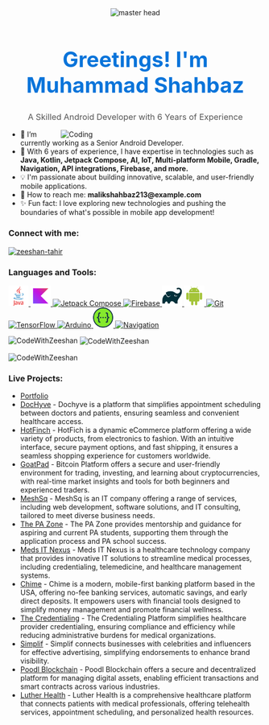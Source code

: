 <!-- Professional Header with Centered Image and Title --> 
<div align="center"> <img src="https://media.giphy.com/media/JPgbfjx4d2sAAkQabX/giphy.gif" alt="master head" width="600"> </div> 
<h1 align="center" style="font-size: 3em; font-weight: bold; color: #0A74DA;"> Greetings! I'm Muhammad Shahbaz </h1> <h3 align="center" style="font-weight: normal; color: #555;"> A Skilled Android Developer with 6 Years of Experience </h3> 
<!-- Animated GIF of coding on the right side --> 
<img align="right" alt="Coding" width="400" src="https://miro.medium.com/v2/resize:fit:828/format:webp/1*zVnWJtyGOX_kUIDm6ccCfQ.gif"> 
<!-- Introduction section -->
<ul> <li>🏢 I’m currently working as a Senior Android Developer.</li>
  <li>🚀 With 6 years of experience, I have expertise in technologies such as <strong>Java, Kotlin, Jetpack Compose, AI, IoT, Multi-platform Mobile, Gradle, Navigation, API integrations, Firebase, 
  and more.</strong></li>
  <li>💡 I'm passionate about building innovative, scalable, and user-friendly mobile applications.</li>
  <li>📧 How to reach me: <strong>malikshahbaz213@example.com</strong></li> 
  <li>✨ Fun fact: I love exploring new technologies and pushing the boundaries of what's possible in mobile app development!</li> 
</ul>


<!-- Connect with me section -->
<h3 align="left">Connect with me:</h3>
<p align="left">
  <a href="https://www.linkedin.com/in/thezeeshantahir/" target="_blank">
    <img align="center" src="https://raw.githubusercontent.com/rahuldkjain/github-profile-readme-generator/master/src/images/icons/Social/linked-in-alt.svg" alt="zeeshan-tahir" height="30" width="40" />
  </a>
</p>

<!-- Languages and Tools section -->
<h3 align="left">Languages and Tools:</h3> <p align="left"> <!-- Java --> <a href="https://www.java.com/" target="_blank" rel="noreferrer"> <img src="https://raw.githubusercontent.com/devicons/devicon/master/icons/java/java-original-wordmark.svg" alt="Java" width="40" height="40"/> </a> <!-- Kotlin --> <a href="https://kotlinlang.org/" target="_blank" rel="noreferrer"> <img src="https://raw.githubusercontent.com/devicons/devicon/master/icons/kotlin/kotlin-original.svg" alt="Kotlin" width="40" height="40"/> </a> <!-- Jetpack Compose --> <a href="https://developer.android.com/jetpack/compose" target="_blank" rel="noreferrer"> <img src="https://developer.android.com/images/brand/Android_Robot.png" alt="Jetpack Compose" width="40" height="40"/> </a> <!-- Firebase --> <a href="https://firebase.google.com/" target="_blank" rel="noreferrer"> <img src="https://www.vectorlogo.zone/logos/firebase/firebase-icon.svg" alt="Firebase" width="40" height="40"/> </a> <!-- Gradle --> <a href="https://gradle.org/" target="_blank" rel="noreferrer"> <img src="https://raw.githubusercontent.com/devicons/devicon/master/icons/gradle/gradle-plain.svg" alt="Gradle" width="40" height="40"/> </a> <!-- Android --> <a href="https://developer.android.com/" target="_blank" rel="noreferrer"> <img src="https://raw.githubusercontent.com/devicons/devicon/master/icons/android/android-original.svg" alt="Android" width="40" height="40"/> </a> <!-- Git --> <a href="https://git-scm.com/" target="_blank" rel="noreferrer"> <img src="https://www.vectorlogo.zone/logos/git-scm/git-scm-icon.svg" alt="Git" width="40" height="40"/> </a> <!-- AI and ML (TensorFlow) --> <a href="https://www.tensorflow.org/" target="_blank" rel="noreferrer"> <img src="https://www.vectorlogo.zone/logos/tensorflow/tensorflow-icon.svg" alt="TensorFlow" width="40" height="40"/> </a> <!-- IoT (Arduino) --> <a href="https://www.arduino.cc/" target="_blank" rel="noreferrer"> <img src="https://cdn.worldvectorlogo.com/logos/arduino-1.svg" alt="Arduino" width="40" height="40"/> </a> <!-- API --> <a href="https://swagger.io/" target="_blank" rel="noreferrer"> <img src="https://raw.githubusercontent.com/devicons/devicon/master/icons/swagger/swagger-original.svg" alt="API" width="40" height="40"/> </a> <!-- Navigation --> <a href="https://developer.android.com/guide/navigation" target="_blank" rel="noreferrer"> <img src="https://developer.android.com/images/brand/Android_Robot.png" alt="Navigation" width="40" height="40"/> </a> </p>

<!-- GitHub stats -->
<p><img align="left" src="https://github-readme-stats.vercel.app/api/top-langs?username=CodeWithZeeshan&show_icons=true&locale=en&layout=compact" alt="CodeWithZeeshan" /></p>
<p>&nbsp;<img align="center" src="https://github-readme-stats.vercel.app/api?username=CodeWithZeeshan&show_icons=true&locale=en" alt="CodeWithZeeshan" /></p>
<p><img align="center" src="https://github-readme-streak-stats.herokuapp.com/?user=CodeWithZeeshan&" alt="CodeWithZeeshan" /></p>

<!-- Live Projects section -->
<h3 align="left">Live Projects:</h3>
<ul>
  <li><a href="https://zeeshan-developer-portfolio.vercel.app/">Portfolio</a></li>
  <li><a href="http://dochyve.com/">DocHyve</a> - Dochyve is a platform that simplifies appointment scheduling between doctors and patients, ensuring seamless and convenient healthcare access.</li>
  <li><a href="https://hotfinch.com/">HotFinch</a> - HotFich is a dynamic eCommerce platform offering a wide variety of products, from electronics to fashion. With an intuitive interface, secure payment options, and fast shipping, it ensures a seamless shopping experience for customers worldwide.</li>
  <li><a href="https://goatpad.app/">GoatPad</a> - Bitcoin Platform offers a secure and user-friendly environment for trading, investing, and learning about cryptocurrencies, with real-time market insights and tools for both beginners and experienced traders.</li>
  <li><a href="https://meshsq.com/">MeshSq</a> - MeshSq is an IT company offering a range of services, including web development, software solutions, and IT consulting, tailored to meet diverse business needs.</li>
  <li><a href="https://thepazone.com/">The PA Zone</a> - The PA Zone provides mentorship and guidance for aspiring and current PA students, supporting them through the application process and PA school success.</li>
  <li><a href="http://medsitnexus.com/">Meds IT Nexus</a> - Meds IT Nexus is a healthcare technology company that provides innovative IT solutions to streamline medical processes, including credentialing, telemedicine, and healthcare management systems.</li>
  <li><a href="https://www.chime.com/">Chime</a> - Chime is a modern, mobile-first banking platform based in the USA, offering no-fee banking services, automatic savings, and early direct deposits. It empowers users with financial tools designed to simplify money management and promote financial wellness.</li>
  <li><a href="https://www.thecredentialing.com/">The Credentialing</a> - The Credentialing Platform simplifies healthcare provider credentialing, ensuring compliance and efficiency while reducing administrative burdens for medical organizations.</li>
  <li><a href="https://simplif.com/">Simplif</a> - Simplif connects businesses with celebrities and influencers for effective advertising, simplifying endorsements to enhance brand visibility.</li>
  <li><a href="https://poodl.org/">Poodl Blockchain</a> - Poodl Blockchain offers a secure and decentralized platform for managing digital assets, enabling efficient transactions and smart contracts across various industries.</li>
  <li><a href="https://luther.health/">Luther Health</a> - Luther Health is a comprehensive healthcare platform that connects patients with medical professionals, offering telehealth services, appointment scheduling, and personalized health resources.</li>
</ul>
